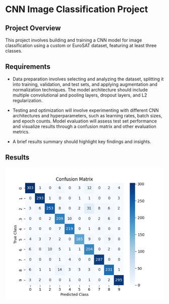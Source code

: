# CNN Image Classification Project

## Project Overview

This project involves building and training a CNN model for image classification using a custom or EuroSAT dataset, featuring at least three classes.

## Requirements

* Data preparation involves selecting and analyzing the dataset, splitting it into training, validation, and test sets, and applying augmentation and normalization techniques. The model architecture should include multiple convolutional and pooling layers, dropout layers, and L2 regularization.

* Testing and optimization will involve experimenting with different CNN architectures and hyperparameters, such as learning rates, batch sizes, and epoch counts. Model evaluation will assess test set performance and visualize results through a confusion matrix and other evaluation metrics.

* A brief results summary should highlight key findings and insights.

## Results

![Confusion Matrix for CNN](images/MyCNN_confusion_matrix.png)
